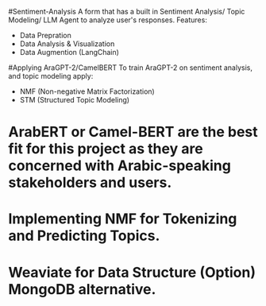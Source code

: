 #Sentiment-Analysis
A form that has a built in Sentiment Analysis/ Topic Modeling/ LLM Agent to analyze user's responses.
Features:
- Data Prepration
- Data Analysis & Visualization
- Data Augmention (LangChain)
  
#Applying AraGPT-2/CamelBERT 
To train AraGPT-2 on sentiment analysis, and topic modeling apply:
- NMF (Non-negative Matrix Factorization)
- STM (Structured Topic Modeling)

# ArabERT or Camel-BERT are the best fit for this project as they are concerned with Arabic-speaking stakeholders and users.
# Implementing NMF for Tokenizing and Predicting Topics.
# Weaviate for Data Structure (Option) MongoDB alternative.
